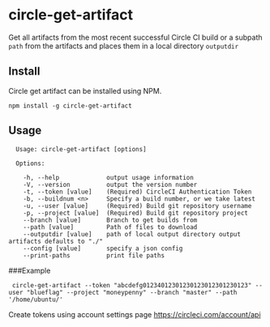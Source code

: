# circle-get-artifact
Get all artifacts from the most recent successful Circle CI build or a subpath `path` from the artifacts and places them in a local directory `outputdir`

## Install

Circle get artifact can be installed using NPM.

`npm install -g circle-get-artifact`

## Usage

```
  Usage: circle-get-artifact [options]

  Options:

    -h, --help             output usage information
    -V, --version          output the version number
    -t, --token [value]    (Required) CircleCI Authentication Token
    -b, --buildnum <n>     Specify a build number, or we take latest
    -u, --user [value]     (Required) Build git repository username
    -p, --project [value]  (Required) Build git repository project
    --branch [value]       Branch to get builds from
    --path [value]         Path of files to download
    --outputdir [value]    path of local output directory output artifacts defaults to "./"
    --config [value]       specify a json config
    --print-paths          print file paths

```

###Example
```
 circle-get-artifact --token "abcdefg01234012301230123012301230123" --user "blueflag" --project "moneypenny" --branch "master" --path '/home/ubuntu/'
```

Create tokens using account settings page https://circleci.com/account/api 
